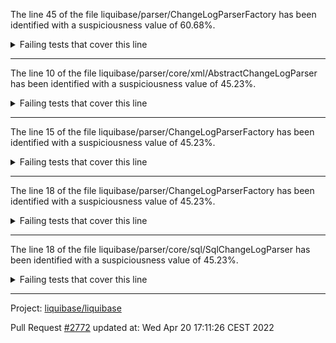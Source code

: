 The line 45 of the file liquibase/parser/ChangeLogParserFactory has been identified with a suspiciousness value of 60.68%.

<details>
     <summary>Failing tests that cover this line</summary>

- `liquibase.changelog.ChangeLogParserFactoryTest#register`
- `liquibase.parser.ChangeLogParserFactoryTest#unregister_instance`
- `liquibase.parser.ChangeLogParserFactoryTest#builtInGeneratorsAreFound`
- `liquibase.changelog.ChangeLogParserFactoryTest#unregisterAllParsers_ShouldRemoveAllParsers`
- `liquibase.changelog.ChangeLogParserFactoryTest#getParser_byExtension`
- `liquibase.changelog.ChangeLogParserFactoryTest#builtInGeneratorsAreFound`
- `liquibase.parser.ChangeLogParserFactoryTest#register`
- `liquibase.changelog.ChangeLogParserFactoryTest#unregister_instance`
- `liquibase.changelog.ChangeLogParserFactoryTest#getParser_byFile`
</details>

***

The line 10 of the file liquibase/parser/core/xml/AbstractChangeLogParser has been identified with a suspiciousness value of 45.23%.

<details>
     <summary>Failing tests that cover this line</summary>

- `liquibase.changelog.ChangeLogParserFactoryTest#register`
- `liquibase.parser.ChangeLogParserFactoryTest#unregister_instance`
- `liquibase.parser.ChangeLogParserFactoryTest#builtInGeneratorsAreFound`
- `liquibase.changelog.ChangeLogParserFactoryTest#unregisterAllParsers_ShouldRemoveAllParsers`
- `liquibase.changelog.ChangeLogParserFactoryTest#getParser_byExtension`
- `liquibase.changelog.ChangeLogParserFactoryTest#builtInGeneratorsAreFound`
- `liquibase.parser.ChangeLogParserFactoryTest#register`
- `liquibase.changelog.ChangeLogParserFactoryTest#unregister_instance`
- `liquibase.changelog.ChangeLogParserFactoryTest#getParser_byFile`
</details>

***

The line 15 of the file liquibase/parser/ChangeLogParserFactory has been identified with a suspiciousness value of 45.23%.

<details>
     <summary>Failing tests that cover this line</summary>

- `liquibase.changelog.ChangeLogParserFactoryTest#register`
- `liquibase.parser.ChangeLogParserFactoryTest#unregister_instance`
- `liquibase.parser.ChangeLogParserFactoryTest#builtInGeneratorsAreFound`
- `liquibase.changelog.ChangeLogParserFactoryTest#unregisterAllParsers_ShouldRemoveAllParsers`
- `liquibase.changelog.ChangeLogParserFactoryTest#getParser_byExtension`
- `liquibase.changelog.ChangeLogParserFactoryTest#builtInGeneratorsAreFound`
- `liquibase.parser.ChangeLogParserFactoryTest#register`
- `liquibase.changelog.ChangeLogParserFactoryTest#unregister_instance`
- `liquibase.changelog.ChangeLogParserFactoryTest#getParser_byFile`
</details>

***

The line 18 of the file liquibase/parser/ChangeLogParserFactory has been identified with a suspiciousness value of 45.23%.

<details>
     <summary>Failing tests that cover this line</summary>

- `liquibase.changelog.ChangeLogParserFactoryTest#register`
- `liquibase.parser.ChangeLogParserFactoryTest#unregister_instance`
- `liquibase.parser.ChangeLogParserFactoryTest#builtInGeneratorsAreFound`
- `liquibase.changelog.ChangeLogParserFactoryTest#unregisterAllParsers_ShouldRemoveAllParsers`
- `liquibase.changelog.ChangeLogParserFactoryTest#getParser_byExtension`
- `liquibase.changelog.ChangeLogParserFactoryTest#builtInGeneratorsAreFound`
- `liquibase.parser.ChangeLogParserFactoryTest#register`
- `liquibase.changelog.ChangeLogParserFactoryTest#unregister_instance`
- `liquibase.changelog.ChangeLogParserFactoryTest#getParser_byFile`
</details>

***

The line 18 of the file liquibase/parser/core/sql/SqlChangeLogParser has been identified with a suspiciousness value of 45.23%.

<details>
     <summary>Failing tests that cover this line</summary>

- `liquibase.changelog.ChangeLogParserFactoryTest#register`
- `liquibase.parser.ChangeLogParserFactoryTest#unregister_instance`
- `liquibase.parser.ChangeLogParserFactoryTest#builtInGeneratorsAreFound`
- `liquibase.changelog.ChangeLogParserFactoryTest#unregisterAllParsers_ShouldRemoveAllParsers`
- `liquibase.changelog.ChangeLogParserFactoryTest#getParser_byExtension`
- `liquibase.changelog.ChangeLogParserFactoryTest#builtInGeneratorsAreFound`
- `liquibase.parser.ChangeLogParserFactoryTest#register`
- `liquibase.changelog.ChangeLogParserFactoryTest#unregister_instance`
- `liquibase.changelog.ChangeLogParserFactoryTest#getParser_byFile`
</details>

***

Project: [liquibase/liquibase](https://github.com/liquibase/liquibase)

Pull Request [#2772](https://github.com/liquibase/liquibase/pull/2772) updated at: Wed Apr 20 17:11:26 CEST 2022